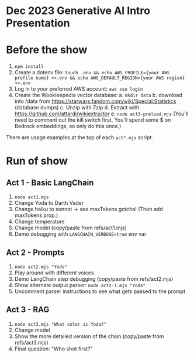 # Dec 2023 Generative AI Intro Presentation

# Before the show
1. `npm install`
2. Create a dotenv file: `touch .env && echo AWS_PROFILE={your AWS profile name} >>.env && echo AWS_DEFAULT_REGION={your AWS region} >>.env`
3. Log in to your preferred AWS account: `aws sso login`
4. Create the Wookieepedia vector database:
    a. `mkdir data`
    b. download into /data from https://starwars.fandom.com/wiki/Special:Statistics (database dumps)
    c. Unzip with 7zip
    d. Extract with https://github.com/attardi/wikiextractor
    e. `node act3-preload.mjs` (You'll need to comment out the kill switch first. You'll spend some $ on Bedrock embeddings, so only do this once.)

There are usage examples at the top of each `act*.mjs` script.


# Run of show
## Act 1 - Basic LangChain
1. `node act1.mjs`
2. Change Yoda to Darth Vader
3. Change haiku to sonnet -> see maxTokens gotcha!  (Then add maxTokens prop.)
4. Change temperature
5. Change model (copy/paste from refs/act1.mjs)
6. Demo debugging with `LANGCHAIN_VERBOSE=true` env var

## Act 2 - Prompts
1. `node act2.mjs "Yoda"`
2. Play around with different voices
3. Demo LangChain step debugging (copy/paste from refs/act2.mjs)
4. Show alternate output parser: `node act2-1.mjs "Yoda"`
5. Uncomment parser instructions to see what gets passed to the prompt

## Act 3 - RAG
1. `node act3.mjs "What color is Yoda?"`
2. Change model
3. Show the more detailed version of the chain (copy/paste from refs/act3.mjs)
4. Final question: "Who shot first?"


